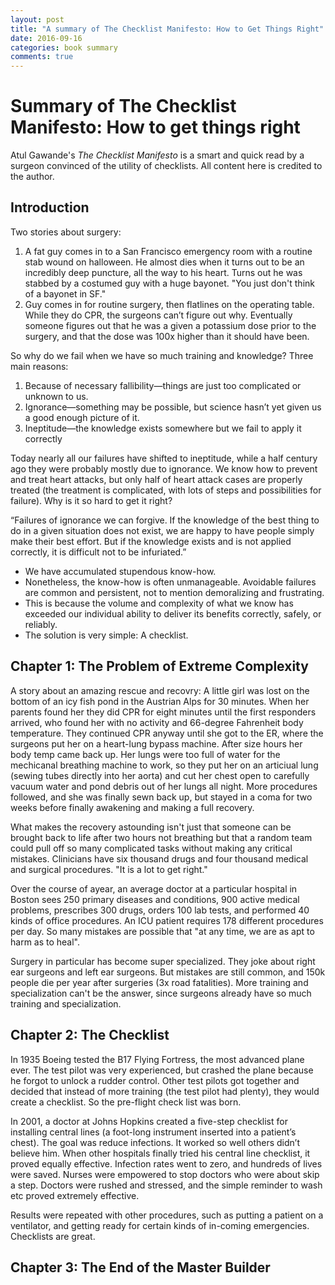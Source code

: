 ```yaml
---
layout: post
title: "A summary of The Checklist Manifesto: How to Get Things Right"
date: 2016-09-16
categories: book summary 
comments: true
---
```

Summary of The Checklist Manifesto: How to get things right
==============================
Atul Gawande's *The Checklist Manifesto* is a smart and quick read by a surgeon convinced of the utility of checklists. All content here is credited to the author. 

Introduction
-----------------
Two stories about surgery:

 1. A fat guy comes in to a San Francisco emergency room with a routine stab wound on halloween. He almost dies when it turns out to be an incredibly deep puncture, all the way to his heart. Turns out he was stabbed by a costumed guy with a huge bayonet. "You just don't think of a bayonet in SF."
 1. Guy comes in for routine surgery, then flatlines on the operating table. While they do CPR, the surgeons can’t figure out why. Eventually someone figures out that he was a given a potassium dose prior to the surgery, and that the dose was 100x higher than it should have been.

So why do we fail when we have so much training and knowledge? Three main reasons:

 1. Because of necessary fallibility—things are just too complicated or unknown to us.
 1. Ignorance—something may be possible, but science hasn’t yet given us a good enough picture of it.
 1. Ineptitude—the knowledge exists somewhere but we fail to apply it correctly

Today nearly all our failures have shifted to ineptitude, while a half century ago they were probably mostly due to ignorance. We know how to prevent and treat heart attacks, but only half of heart attack cases are properly treated (the treatment is complicated, with lots of steps and possibilities for failure). Why is it so hard to get it right?

“Failures of ignorance we can forgive. If the knowledge of the best thing to do in a given situation does not exist, we are happy to have people simply make their best effort. But if the knowledge exists and is not applied correctly, it is difficult not to be infuriated.”

* We have accumulated stupendous know-how.
* Nonetheless, the know-how is often unmanageable. Avoidable failures are common and persistent, not to mention demoralizing and frustrating.
* This is because the volume and complexity of what we know has exceeded our individual ability to deliver its benefits correctly, safely, or reliably.
* The solution is very simple: A checklist.

Chapter 1: The Problem of Extreme Complexity
---------------------
A story about an amazing rescue and recovry: A little girl was lost on the bottom of an icy fish pond in the Austrian Alps for 30 minutes. When her parents found her they did CPR for eight minutes until the first responders arrived, who found her with no activity and 66-degree Fahrenheit body temperature. They continued CPR anyway until she got to the ER, where the surgeons put her on a heart-lung bypass machine. After size hours her body temp came back up. Her lungs were too full of water for the mechicanal breathing machine to work, so they put her on an articiual lung (sewing tubes directly into her aorta) and cut her chest open to carefully vacuum water and pond debris out of her lungs all night. More procedures followed, and she was finally sewn back up, but stayed in a coma for two weeks before finally awakening and making a full recovery. 

What makes the recovery astounding isn't just that someone can be brought back to life after two hours not breathing but that a random team could pull off so many complicated tasks without making any critical mistakes. Clinicians have six thousand drugs and four thousand medical and surgical procedures. "It is a lot to get right."

Over the course of ayear, an average doctor at a particular hospital in Boston sees 250 primary diseases and conditions, 900 active medical problems, prescribes 300 drugs, orders 100 lab tests, and performed 40 kinds of office procedures. An ICU patient requires 178 different procedures per day. So many mistakes are possible that "at any time, we are as apt to harm as to heal".

Surgery in particular has become super specialized. They joke about right ear surgeons and left ear surgeons. But mistakes are still common, and 150k people die per year after surgeries (3x road fatalities). More training and specialization can't be the answer, since surgeons already have so much training and specialization. 

Chapter 2: The Checklist
-------------------------------
In 1935 Boeing tested the B17 Flying Fortress, the most advanced plane ever. The test pilot was very experienced, but crashed the plane because he forgot to unlock a rudder control. Other test pilots got together and decided that instead of more training (the test pilot had plenty), they would create a checklist. So the pre-flight check list was born. 

In 2001, a doctor at Johns Hopkins created a five-step checklist for installing central lines (a foot-long instrument inserted into a patient’s chest). The goal was reduce infections. It worked so well others didn’t believe him. When other hospitals finally tried his central line checklist, it proved equally effective. Infection rates went to zero, and hundreds of lives were saved. Nurses were empowered to stop doctors who were about skip a step. Doctors were rushed and stressed, and the simple reminder to wash etc proved extremely effective.

Results were repeated with other procedures, such as putting a patient on a ventilator, and getting ready for certain kinds of in-coming emergencies. Checklists are great.

Chapter 3: The End of the Master Builder
---------------------------------------------------------

